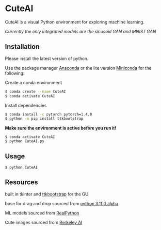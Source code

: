# CuteAI

CuteAI is a visual Python environment for exploring machine learning.

*Currently the only integrated models are the sinusoid GAN and MNIST GAN*

## Installation
Please install the latest version of python.

Use the package manager [Anaconda](https://pip.pypa.io/en/stable/) or the lite version [Miniconda](https://docs.conda.io/en/latest/miniconda.html/) for the following:

Create a conda environment
```bash
$ conda create --name CuteAI
$ conda activate CuteAI
```

Install dependencies
```bash
$ conda install -c pytorch pytorch=1.4.0
$ python -m pip install ttkbootstrap
```

**Make sure the environment is active before you run it!**

```
$ conda activate CuteAI
$ python CuteAI.py
```
## Usage

```
$ python CuteAI
```

## Resources
built in tkinter and [ttkbootstrap](https://ttkbootstrap.readthedocs.io/en/latest/index.html#) for the GUI

base for drag and drop sourced from [python 3.11.0 alpha](https://github.com/python/cpython/blob/main/Lib/tkinter/dnd.py)

ML models sourced from [RealPython](https://realpython.com/generative-adversarial-networks/#author)

Cute images sourced from [Berkeley AI](http://ai.berkeley.edu/)